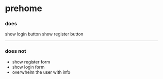 # prehome

### does
show login button
show register button

---

### does not

* show register form
* show login form
* overwhelm the user with info